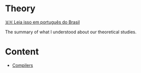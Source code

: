 # Theory

[:brazil: Leia isso em português do Brasil](README.PT-BR.md)

The summary of what I understood about our theoretical studies. 

# Content 

* [Compilers](compilers/README.md)
